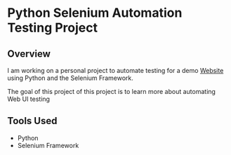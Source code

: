 # Python Selenium Automation Testing Project
## Overview
I am working on a personal project to automate testing for a demo [Website](http://automationpractice.com/index.php) using Python and the Selenium Framework.

The goal of this project of this project is to learn more about automating Web UI testing

## Tools Used
* Python
* Selenium Framework
